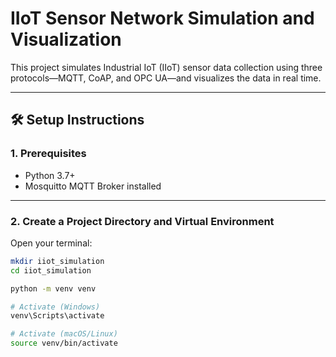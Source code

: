 # IIoT Sensor Network Simulation and Visualization

This project simulates Industrial IoT (IIoT) sensor data collection using three protocols—MQTT, CoAP, and OPC UA—and visualizes the data in real time.

---

## 🛠️ Setup Instructions

### 1. Prerequisites

- Python 3.7+
- Mosquitto MQTT Broker installed

---

### 2. Create a Project Directory and Virtual Environment

Open your terminal:

```bash
mkdir iiot_simulation
cd iiot_simulation

python -m venv venv

# Activate (Windows)
venv\Scripts\activate

# Activate (macOS/Linux)
source venv/bin/activate
